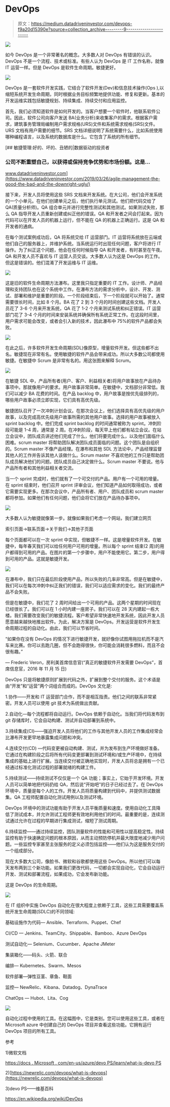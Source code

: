 # DevOps

> 原文：<https://medium.datadriveninvestor.com/devops-f9a20d15390e?source=collection_archive---------9----------------------->

![](img/3608f05fffc02abdcf6be5c3ae189d8e.png)

如今 DevOps 是一个非常著名的概念。大多数人对 DevOps 有错误的认识。DevOps 不是一个流程、技术或标准。有些人认为 DevOps 是 IT 工作名称，就像 IT 运营一样。但是 DevOps 是软件生命周期。敏捷更好。

![](img/ea42b196783cb41b95f0ee1588e4aca3.png)

DevOps 是一套软件开发实践，它结合了软件开发(Dev)和信息技术操作(Ops ),以缩短系统开发生命周期，同时根据业务目标频繁地提供功能、修复和更新。基本的开发运维实践包括敏捷规划、持续集成、持续交付和应用监控。

首先，我们必须知道软件是如何开发的。当客户想要一个软件时，他联系软件公司。因此，软件公司向客户发送 BA(业务分析)来收集客户的需求。根据客户需求，建筑事务管理局编制用户需求规格(URS)文件和系统需求规格(SRS)文件。URS 文档有用户需要的细节。SRS 文档详细说明了系统需要什么，比如系统使用哪种编程语言，以及系统的数据库是什么。它包含了系统的所有细节。

[](https://www.datadriveninvestor.com/2019/03/26/agile-management-the-good-the-bad-and-the-downright-ugly/) [## 敏捷管理:好的、坏的、丑陋的|数据驱动的投资者

### 公司不断重塑自己，以获得或保持竞争优势和市场份额。这是…

www.datadriveninvestor.com](https://www.datadriveninvestor.com/2019/03/26/agile-management-the-good-the-bad-and-the-downright-ugly/) 

接下来，开发人员将使用这些 SRS 文档来开发系统。在大公司，他们会开发系统的一个小单元。在他们创建单元之后，他们执行单元测试。他们把代码交给了 QA(质量分析师)。QA 组合单元并进行完整性测试和其他测试。如果测试失败，那么 QA 指导开发人员重新创建或纠正他的错误。QA 和开发者之间会打起来。因为代码可以在开发人员的机器上运行，但不能在 QA 的机器上正确运行。这是 QA 和开发者的通病。

在每个测试案例成功后，QA 将系统交给 IT 运营部门。IT 运营将系统放在云端或他们自己的服务器上，并维护系统。当系统运行时出现任何问题，客户将进行 IT 操作。为了纠正这个问题，他会在任何时候指导 QA 和开发者，有时甚至在午夜。QA 和开发人员不喜欢与 IT 运营人员交谈。大多数人认为这是 DevOps 的工作。但这是错误的。他们混淆了开发运维与 IT 运维。

![](img/f84a0c33cac5f3b06df255f7340e9556.png)

这是旧的软件生命周期方法瀑布。这里我只指定重要的 IT 工作。设计师、产品经理和支持团队也在这个系统中工作。在瀑布方法的需求分析中，设计、开发、测试、部署和维护是重要的阶段。一个阶段结束后，下一个阶段就可以开始了。通常需要很长时间，比如 8 个月。BA 花了 2 到 3 个月的时间创建这些文档。开发人员花了 3-6 个月来开发系统，QA 花了 1-2 个月来测试系统和纠正错误。IT 运营部门花了 3-4 个月的时间来安装系统并确保所有系统正常工作。在这段时间里，用户需求可能会改变，或者会引入新的技术，因此瀑布中 75%的软件产品都会失败。

![](img/2ccbc15d3537bb72742bc4b62674777f.png)

在此之后，许多软件开发生命周期(SDL)像原型，增量软件开发。但这些都不出名。敏捷现在非常有名。使用敏捷的软件产品会带来成功。所以大多数公司都使用敏捷。在敏捷中 Scrum 是非常有名的。用这张图来解释 Scrum。

![](img/d04c8521bd6341a93ee9d839c8420542.png)

在敏捷 SDL 中，产品所有者(用户、客户、利益相关者)将用户故事放在产品待办事项中。那就像用户的要求。用户故事非常简单。在敏捷中，文档部分非常低。我们可以减少 BA 花费的时间。在产品 backlog 中，用户故事是按优先级排列的，哪些用户故事必须立即实现，它们具有高优先级。

敏捷团队召开了一次冲刺计划会议。在那次会议上，他们选择具有高优先级的用户故事，以及完成高优先级用户故事所需的其他用户故事。选择的用户故事被放入 sprint backlog 中。他们完成 sprint backlog 的时间通常被称为 sprint。冲刺阶段可能是 1-4 周，通常是 2 周。在冲刺阶段，每天早上他们都有站立会议。在站立会议中，团队成员讲述他们完成了什么，他们将要完成什么，以及他们面临什么困难。scrum master 将帮助团队解决团队成员面临的问题。这个团队是自组织的。Scrum master 不像产品经理。在瀑布和其他 SDL 方法论中，产品经理监督其他人的工作并告诉其他人该做什么。Scrum master 不喜欢他的工作只是帮助团队成员解决他们的问题。团队成员自己决定做什么。Scrum master 不要说。他与产品所有者和其他利益相关者交流。

当一个 sprint 完成时，他们就有了一个可交付的产品。用户有一个可用的增量。在 sprint 结束时，他们召开 sprint 评审会议，他们知道产品如何取得成功，或者它需要实现更多。在那次会议中，产品所有者、用户、团队成员和 scrum master 都将参加。如果他们有任何问题，他们会将它们放在产品待办事项中。

![](img/d9413db7de227c0f633939409d227456.png)

大多数人认为敏捷就像第一步。就像如果我们考虑一个网站，我们建立网页

索引页面->联系页面->关于我们->其他子页面

每个页面都可以在一次 sprint 中实现，但敏捷不一样。这是增量软件开发。在敏捷中，每年春天我们可以给任何用户可用的增量。所以每个 sprint 结束(2 周)的用户都得到可用的产品。在图片的第一个步骤中，用户不能使用它。第二步，用户得到可用的产品。这就是敏捷开发。

![](img/90a960f43c3212a638173b0d4796f483.png)

在瀑布中，我们只在最后阶段使用产品，所以失败的几率非常高。但是在敏捷中，我们可以在每次冲刺中纠正我们的错误，我们可以适应需求的变化。我们的最终产品不会失败。

但是在敏捷中，我们花了 2 周时间给出一个可用的产品。这两个星期的时间现在已经很长了。我们可以在 1 小时内建一座房子。我们可以在 28 天内建起一栋大楼。我们需要改变我们的敏捷流程。客户希望非常快速地开发系统，因此开发人员愿意越来越快地推出软件。为此，解决方案是 DevOps。开发运营是软件开发生命周期过程的自动化。由此，我们可以节省时间。

“如果你在没有 DevOps 的情况下进行敏捷开发，就好像你试图用拖拉机而不是汽车来比赛。你可以去跑几圈，但不会跑得很快，你可能会消耗很多燃料，而且不会很有趣。”

— Frederic Veron，房利美首席信息官(“真正的敏捷软件开发需要 DevOps”，首席信息官，2016 年 11 月 15 日)

DevOps 只是将敏捷原则扩展到代码之外，扩展到整个交付的服务。这个术语是由“开发”和“运营”两个词组合而成的。DevOps 文化是:

1.协作——开发和 IT 运营部门合作，而不是相互指责。他们之间的联系非常紧密。开发人员可以使用 git 技术为系统做出贡献。

2.自动化—每个流程都将自动运行。DevOps 依赖于自动化。当我们将代码发布到 git 存储库时，它会自动构建、测试并自动部署到系统中。

3.持续集成(CI)——强迫开发人员将他们的工作与其他开发人员的工作集成经常会比瀑布开发更早地暴露集成问题和冲突。

4.连续交付(CD) —代码变更被自动构建、测试，并为发布到生产环境做好准备。它通过在构建阶段之后将所有代码变更部署到测试环境和/或生产环境中，在持续集成的基础上进行扩展。当连续交付被正确地实现时，开发人员将总是拥有一个已经通过标准化测试过程的部署就绪的构建工件。

5.持续测试——持续测试不仅仅是一个 QA 功能；事实上，它始于开发环境。开发人员可以简单地把代码扔给 QA，然后说“开始吧”的日子已经过去了。在 DevOps 环境中，质量是每个人的工作。开发人员将质量构建到代码中，并提供测试数据集。QA 工程师配置自动化测试用例以及测试环境。

DevOps 环境中的测试功能有助于开发人员平衡质量和速度。使用自动化工具降低了测试成本，并允许测试工程师更有效地利用他们的时间。最重要的是，连续测试通过允许在过程的早期进行集成测试，缩短了测试周期。

6.持续监控——通过持续监控，团队测量软件的性能和可用性以提高稳定性。持续监控有助于快速确定问题的根本原因，从而主动预防停机并最大限度地减少用户问题。一些监控专家甚至主张服务的定义必须包括监控——他们认为这是服务交付的一个组成部分。

现在大多数大公司，像脸书、微软和谷歌都使用这些 DevOps。所以他们可以每天发布两到三个新功能。如果我们更改代码，一切都会实现自动化，它会自动运行开发、测试和部署流程，如果成功，它会发布新功能。

这是 DevOps 的生命周期。

![](img/6adad6aebf1d34b6344cd1a8c0826141.png)

在 IT 组织中实施 DevOps 自动化在很大程度上依赖于工具，这些工具需要覆盖系统开发生命周期(SDLC)的不同领域:

基础设施作为代码— Ansible、Terraform、Puppet、Chef

CI/CD — Jenkins、TeamCity、Shippable、Bamboo、Azure DevOps

测试自动化— Selenium、Cucumber、Apache JMeter

集装箱化——码头、火箭、联合

编排— Kubernetes、Swarm、Mesos

软件部署—弹性豆茎、章鱼、鞋面

监控— NewRelic、Kibana、Datadog、DynaTrace

ChatOps — Hubot、Lita、Cog

![](img/2ea5596faa1a8f97b07158fccdd0fc86.png)

自动化过程中使用的工具。在这幅图中，它是类别。您可以使用这些工具，或者在 Microsoft azure 中创建自己的 DevOps 项目并查看这些功能。它拥有运行 DevOps 项目的所有工具。

参考

1)微软文档

[https://docs . Microsoft . com/en-us/azure/devo PS/learn/what-is-devo PS](https://docs.microsoft.com/en-us/azure/devops/learn/what-is-devops)

2)[https://newrelic.com/devops/what-is-devops](https://newrelic.com/devops/what-is-devops)

3)devo PS——维基百科

https://en.wikipedia.org/wiki/DevOps
